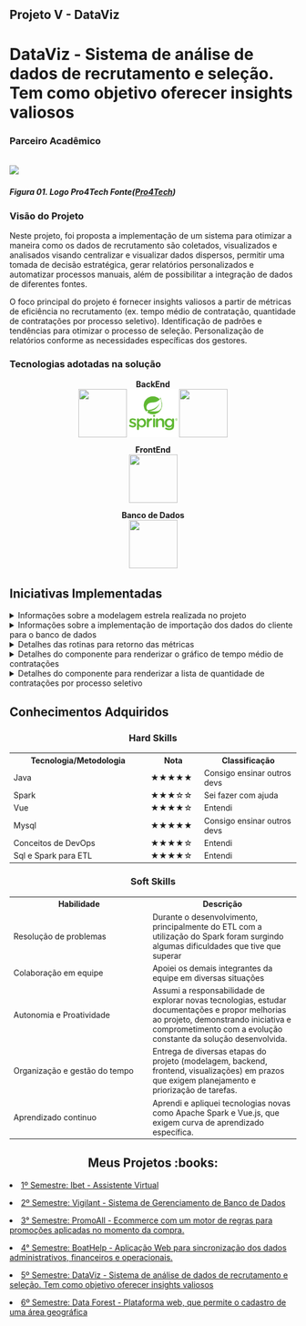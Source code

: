 ## Projeto V - DataViz 

# DataViz - Sistema de análise de dados de recrutamento e seleção. Tem como objetivo oferecer insights valiosos

### Parceiro Acadêmico
	
<br/>

<img src="https://d15k2d11r6t6rl.cloudfront.net/public/users/Integrators/7ba73aaa-3da9-4cf1-abf2-ccc85dea5875/uid_4917177/logotipo-pro4tech_Prancheta%201.png" width="200"/>

##### *Figura 01. Logo Pro4Tech Fonte([Pro4Tech](https://pro4tech.com.br/))*

### Visão do Projeto

Neste projeto, foi proposta a implementação de um sistema para otimizar a maneira como os dados de recrutamento são coletados, visualizados e analisados visando centralizar e visualizar dados dispersos, permitir uma tomada de decisão estratégica, gerar relatórios personalizados e automatizar processos manuais, além de possibilitar a integração de dados de diferentes fontes.

O foco principal do projeto é fornecer insights valiosos a partir de métricas de eficiência no recrutamento (ex. tempo médio de contratação, quantidade de contratações por processo seletivo).
Identificação de padrões e tendências para otimizar o processo de seleção.
Personalização de relatórios conforme as necessidades específicas dos gestores.

### Tecnologias adotadas na solução

<div style="text-align: center;">
  <div style="margin-top: 10px; font-weight: bold;">BackEnd</div>
  <div style="display: inline_block">
    <img src="https://cdn.jsdelivr.net/gh/devicons/devicon@latest/icons/java/java-original-wordmark.svg" width="85" height="85" />
    <img src="https://github.com/devicons/devicon/blob/master/icons/spring/spring-original-wordmark.svg" width="85" height="85" />
    <img src="https://cdn.jsdelivr.net/gh/devicons/devicon@latest/icons/apachespark/apachespark-original.svg" width="85" height="85" />
  </div>
</div>
<div style="text-align: center;">
  <div style="margin-top: 10px; font-weight: bold;">FrontEnd</div>
  <div style="display: inline_block">
    <img src="https://cdn.jsdelivr.net/gh/devicons/devicon@latest/icons/vuejs/vuejs-original.svg" width="85" height="85" />
  </div>
</div>
<div style="text-align: center;">
  <div style="margin-top: 10px; font-weight: bold;">Banco de Dados</div>
  <div style="display: inline_block">
    <img src="https://cdn.jsdelivr.net/gh/devicons/devicon@latest/icons/mysql/mysql-original.svg" width="85" height="85" />
  </div>
</div>

## Iniciativas Implementadas


<details ><summary>Informações sobre a modelagem estrela realizada no projeto</summary>
     
  ![image](https://github.com/user-attachments/assets/86838ff8-31cb-44c8-a80c-72fb44585aaa)
   
* Tive uma participação ativa na modelagem do esquema estrela do banco de dados, foi necessário identificar as principais necessidades do cliente referentes aos pontos em que deveriamos analisar, a partir disso definimos as principais questões a serem respodidas a partir da modelagem, são elas: </br>
	* Tempo médio em dias de contratações realizadas em um determinado período  
	* Quantidade de contratações por processo seletivo em determinado período  
	* Quantidade de contratações por participante de RH por período 
	* Quantidade de vagas por participante de RH  
	* Análise da pontuação de candidatos por critério de avaliação  
	* Quantidade de pontos por critério de avaliação para cada candidato por vaga 

</details>  

    
<details ><summary>Informações sobre a implementação de importação dos dados do cliente para o banco de dados</summary>
     
   ```java
		public void Salvar(String arquivo){

		Dataset<Row> dadosPlanilha = spark
				.read()
				.format("csv")
				.option("header", true)
				.option("delimiter", ";")
				.load(arquivo);


		var dadosPlanilhaTratados = dadosPlanilha
		.withColumn("idTempo", functions.row_number().over(Window.orderBy("idProcessoSeletivo")))
        .withColumn("mes", functions.month( functions.to_date(functions.col("datacontratacao"), "dd/MM/yyyy")))
		.withColumn("ano", functions.year( functions.to_date(functions.col("datacontratacao"), "dd/MM/yyyy")))
        .withColumn("semestre", functions.when(
        		functions.month(functions.to_date(functions.col("datacontratacao"), "dd/MM/yyyy")).between(1, 6), 1)
        		.when(functions.month(functions.to_date(functions.col("datacontratacao"), "dd/MM/yyyy")).between(7, 12), 2))
        .withColumn("trimestre", functions.when(
        		functions.month(functions.to_date(functions.col("datacontratacao"), "dd/MM/yyyy")).between(1, 4), 1)
        		.when(functions.month(functions.to_date(functions.col("datacontratacao"), "dd/MM/yyyy")).between(5, 8), 2)
        		.when(functions.month(functions.to_date(functions.col("datacontratacao"), "dd/MM/yyyy")).between(9, 12), 3))
		.withColumn("idProcessoSeletivo", functions.col("idProcessoSeletivo").cast("long"))
        .withColumn("nome", functions.col("nome"))
		.withColumn("status", functions.col("status"))
        .withColumn("descricao", functions.col("descricao"))
		.withColumn("criadoPor",functions.col("criadoPor"))
		.withColumn("tempoMedio", functions.col("idProcessoSeletivo").cast("long"))
		.withColumn("date_diff", functions.datediff(functions.to_date(functions.col("datacontratacao"), "dd/MM/yyyy"), functions.to_date(functions.col("datainiciovaga"), "dd/MM/yyyy")))
		.withColumn("idParticipanteRH", functions.col("idParticipanteRH").cast("long"))
		.withColumn("cargo", functions.col("cargo"))
		.withColumn("idVaga", functions.col("idVaga").cast("long"))
		.withColumn("titulovaga", functions.col("titulovaga"))
		.withColumn("numeroposicoes", functions.col("numeroposicoes").cast("integer"))
		.withColumn("requisitosvagas", functions.col("requisitosvagas"))
		.withColumn("estado", functions.col("estado"))
		.withColumn("dataCriacao", functions.to_date(functions.col("dataCriacao"), "dd/MM/yyyy"))
		.withColumn("inicioProcessoSeletivo", functions.to_date(functions.col("inicioProcessoSeletivo"), "dd/MM/yyyy"))
		.withColumn("fimProcessoSeletivo", functions.to_date(functions.col("fimProcessoSeletivo"), "dd/MM/yyyy"))
		.withColumn("idCandidato", functions.col("idCandidato").cast("long"))
		.withColumn("nomeCandidato", functions.col("nomeCandidato"))
		.withColumn("idCriterio", functions.col("idCriterio").cast("long"))
		.withColumn("nomeCriterio", functions.col("nomeCriterio"))
		.withColumn("pontuacao", functions.col("pontuacao").cast("long"));



		var temposDs = serviceTempo.SalvarDatas(dadosPlanilhaTratados);

		service.SalvarProcessosSeletivos(temposDs);

		serviceParticipantesRH.SalvarParticipantesRH(temposDs);

		serviceVagas.SalvarVagas(temposDs);
		
		serviceCriterios.SalvarCriterios(temposDs);
		
		serviceCandidatos.SalvarCandidatos(temposDs);

		serviceContratacoes.SalvarContratacoes(temposDs);
		
		serviceAvaliacoes.SalvarAvaliacoes(temposDs);

   ```
   
* Salvar(): Nesse método são carregados os dados da planilha através de uma instância do Spark e feito o mapeamento das colunas da planilha com os campos das tabelas no banco de dados utilizando os métodos “withColumn”  do framework. Um ponto importante a ressaltar é relativo a salvar os registros das tabelas de fatos do modelo, para isso foi necessário agrupar os registros das tabelas de dimensão e realizar um tratamento para obter as medidas previstas no modelo estrela.

</details>   

 <details ><summary>Detalhes das rotinas para retorno das métricas</summary>
       
   ```java

@Repository
public interface FatoContratacoesRepository extends JpaRepository<FatoContratacoes, Integer>{

	 	@Query(nativeQuery = true, value =  "SELECT a.processo_seletivo, sum(a.tempo_medio) / count(a.processo_seletivo) tempo_medio, b.nome FROM fato_contratacoes a INNER JOIN dim_processo_seletivo b ON b.id_processo_seletivo = a.processo_seletivo WHERE (b.inicio_processo_seletivo < :fim || :fim is null) and (b.fim_processo_seletivo > :inicio or b.fim_processo_seletivo is null)  GROUP BY a.processo_seletivo")
	    List<ProcessoSeletivoTempoMedioDto> RetornarTempoMedioProcessoSeletivo(@Param("inicio") LocalDateTime inicio, @Param("fim") Optional<LocalDateTime> fim);
	
	
	    @Query(nativeQuery = true, value =  "SELECT a.processo_seletivo, b.nome, sum(a.quantidade) quantidade FROM fato_contratacoes a INNER JOIN dim_processo_seletivo b ON b.id_processo_seletivo = a.processo_seletivo WHERE (b.inicio_processo_seletivo < :fim || :fim is null) and (b.fim_processo_seletivo > :inicio or b.fim_processo_seletivo is null) GROUP BY a.processo_seletivo")
	    List<ProcessoSeletivoQuantidadeDto> RetornarQuantidadeProcessoSeletivo(@Param("inicio") LocalDateTime inicio, @Param("fim") Optional<LocalDateTime> fim);

@Query(nativeQuery = true, value = "SELECT v.titulo_vaga, AVG(f.tempo_medio) " +
       "FROM fato_contratacoes f " +
       "JOIN dim_vaga v ON f.vaga = v.id_vaga " +
       "JOIN dim_tempo t ON f.tempo = t.id_tempo " +
       "WHERE (t.ano > :anoInicial OR (t.ano = :anoInicial AND t.mes >= :mesInicial)) " +
       "AND (t.ano < :anoFinal OR (t.ano = :anoFinal AND t.mes <= :mesFinal)) " +
       "GROUP BY v.titulo_vaga")
    List<Object[]> TempoMedioContratacoesPorVaga(
        @Param("mesInicial") int mesInicial,
        @Param("anoInicial") int anoInicial,
        @Param("mesFinal") int mesFinal,
        @Param("anoFinal") int anoFinal);

}
   ```

Nesse trecho da classe de repositório o método "RetornarTempoMedioProcessoSeletivo" é realizado um select para retornar o tempo médio de contratação por processo seletivo, utilizo uma função de soma do tempo médio e faço o agrupamento por processo seletivo e utilizo um filtro de inicio e fim. </br>
O método "RetornarQuantidadeProcessoSeletivo" retorna o total de contratações realizadas por processo seletivo, e também faço um filtro por data inicio e fim.</br>
O método "TempoMedioContratacoesPorVaga" retorna o tempo médio de contratações para cada vaga aberta no processo seletivo, nesse método é passado os parametros de mês e ano inicial e final

</details> 

 <details ><summary>Detalhes do componente para renderizar o gráfico de tempo médio de contratações</summary>
       
   ```Vue

<template>
    <div>
        <h1 class="titulo">Tempo Médio de Contratação por Processo Seletivo</h1>
        <column-chart :data="chartData" :colors="['#3903fc', '#e88700', '#3903fc']"></column-chart>
        <div class="export-buttons">
            <button @click="exportExcel">XLSX</button>
            <button @click="exportPdf">PDF</button>
        </div>
    </div>
</template>

<script>
export default {
    name: 'TempoMedioDeContratacaoPorProcessoSeletivo',
    data() {
        return {
            chartData: []
        };
    },
    async mounted() {
        await this.fetchData();
    },
    methods: {
        async fetchData() {
            try {
                const response = await fetch(`${import.meta.env.VITE_BASE_API_URL}/fatoContratacoes`);
                if (!response.ok) {
                    throw new Error('Network response was not ok');
                }
                const data = await response.json();
                this.transformData(data);
            } catch (error) {
                console.error('Erro ao buscar dados:', error);
            }
        },
        transformData(data) {
            this.chartData = data.reduce((acc, curr) => {
                acc[curr.nome] = curr.tempo_medio;
                return acc;
            }, {});
            console.log(this.chartData);
        },
        async exportExcel() {
            try {
                const response = await fetch(`${import.meta.env.VITE_BASE_API_URL}/excel/tempo`, {
                    method: 'GET',
                });
                const blob = await response.blob();
                const url = URL.createObjectURL(blob);
                const link = document.createElement('a');
                link.href = url;
                link.download = 'tempo.xlsx';
                link.click();
                URL.revokeObjectURL(url);
            } catch (error) {
                console.error('Erro ao exportar Excel:', error);
            }
        },
        async exportPdf() {
            try {
                const response = await fetch(`${import.meta.env.VITE_BASE_API_URL}/pdf/tempo`, {
                    method: 'GET',
                });
                const blob = await response.blob();
                const url = URL.createObjectURL(blob);
                const link = document.createElement('a');
                link.href = url;
                link.download = 'tempo.pdf';
                link.click();
                URL.revokeObjectURL(url);
            } catch (error) {
                console.error('Erro ao exportar PDF:', error);
            }
        }
    }
};
</script>

   ```

Nesse trecho do componente de gráfico do tempo médio de contratação por processo seletivo é realizado uma requisição para o endpoint e renderizado em um gráfico de colunas utilizando a tag <column-chart>, passando os dados retornados da API

</details> 

 <details ><summary>Detalhes do componente para renderizar a lista de quantidade de contratações por processo seletivo</summary>
       
   ```Vue
<template>
  <div>
    <h1 class="titulo">Quantidade de Contratações por Processo Seletivo</h1>

    <div class="filtros">
      <div class="filtro-item">
        <label for="mesInicial">Mês Inicial:</label>
        <select id="mesInicial" v-model="mesInicial" @change="fetchData">
          <option v-for="mes in meses" :key="mes.numero" :value="mes.numero">
            {{ mes.numero }}
          </option>
        </select>
      </div>

      <div class="filtro-item">
        <label for="anoInicial">Ano Inicial:</label>
        <select id="anoInicial" v-model="anoInicial" @change="fetchData">
          <option v-for="ano in anos" :key="ano.numero" :value="ano.numero">
            {{ ano.numero }}
          </option>
        </select>
      </div>

      <div class="filtro-item">
        <label for="mesFinal">Mês Final:</label>
        <select id="mesFinal" v-model="mesFinal" @change="fetchData">
          <option v-for="mes in meses" :key="mes.numero" :value="mes.numero">
            {{ mes.numero }}
          </option>
        </select>
      </div>

      <div class="filtro-item">
        <label for="anoFinal">Ano Final:</label>
        <select id="anoFinal" v-model="anoFinal" @change="fetchData">
          <option v-for="ano in anos" :key="ano.numero" :value="ano.numero">
            {{ ano.numero }}
          </option>
        </select>
      </div>
    </div>

    <bar-chart :data="chartData" :colors="['#019cbb', '#3a6aaa', '#019cbb']"></bar-chart>

    <div class="export-buttons">
      <button @click="exportExcel">XLSX</button>
      <button @click="exportPdf">PDF</button>
    </div>
  </div>
</template>

<script>
export default {
  name: 'QuantidadeDeProcessoSeletivo',
  data() {
    return {
      chartData: [],
      mesInicial: 1,
      anoInicial: 2024,
      mesFinal: 12,
      anoFinal: 2024,
      meses: [
        { numero: 1 },
        { numero: 2 },
        { numero: 3 },
        { numero: 4 },
        { numero: 5 },
        { numero: 6 },
        { numero: 7 },
        { numero: 8 },
        { numero: 9 },
        { numero: 10 },
        { numero: 11 },
        { numero: 12 }
      ],
      anos: [
        { numero: 2023 },
        { numero: 2024 },
        { numero: 2025 }
      ]
    };
  },
  async mounted() {
    await this.fetchData();
  },
  methods: {
    async fetchData() {
      try {
        const dataInicial = `${this.anoInicial}-${this.mesInicial.toString().padStart(2, '0')}-01T00:00:00`;
        const dataFinal = `${this.anoFinal}-${this.mesFinal.toString().padStart(2, '0')}-01T00:00:00`;
        const url = `${import.meta.env.VITE_BASE_API_URL}/fatoContratacoes/quantidade?inicio=${dataInicial}&fim=${dataFinal}`;
        
        const response = await fetch(url);
        if (!response.ok) {
          throw new Error('Network response was not ok');
        }
        const data = await response.json();
        console.log(data);
        this.transformData(data);
      } catch (error) {
        console.error('Erro ao buscar dados:', error);
      }
    },
    transformData(data) {
      this.chartData = data.map(item => [item.nome, item.quantidade]);
    },
    async exportExcel() {
      try {
        const response = await fetch(`${import.meta.env.VITE_BASE_API_URL}/excel/processosSeletivos`, {
          method: 'GET',
        });
        const blob = await response.blob();
        const url = URL.createObjectURL(blob);
        const link = document.createElement('a');
        link.href = url;
        link.download = 'ProcessosSeletivos.xlsx';
        link.click();
        URL.revokeObjectURL(url);
      } catch (error) {
        console.error('Erro ao exportar Excel:', error);
      }
    },
    async exportPdf() {
      try {
        const response = await fetch(`${import.meta.env.VITE_BASE_API_URL}/pdf/processosSeletivos`, {
          method: 'GET',
        });
        const blob = await response.blob();
        const url = URL.createObjectURL(blob);
        const link = document.createElement('a');
        link.href = url;
        link.download = 'ProcessosSeletivos.pdf';
        link.click();
        URL.revokeObjectURL(url);
      } catch (error) {
        console.error('Erro ao exportar PDF:', error);
      }
    }
  }
};
</script>

   ```

Nesse trecho do componente que lista a quatidade de contratações por processo seletivo é realizado uma requisição para o endpoint e renderizado em uma lista o retorno da API

</details> 

## Conhecimentos Adquiridos

 <h3 align="center"> Hard Skills </h3>
  <table align="center">
    <tr>
      <th width="270px">Tecnologia/Metodologia</th>
      <th width="85px">Nota</th>
      <th width="200px">Classificação</th>
    </tr>
    <tr>
      <td>Java</td>
      <td>★★★★★</td>
	<td>Consigo ensinar outros devs</td>
    </tr>
    <tr>
      <td>Spark</td>
      <td>★★★☆☆</td>
	<td>Sei fazer com ajuda</td>
    </tr>	
    <tr>
      <td>Vue</td>
      <td>★★★★☆</td>
	<td>Entendi</td>
    </tr>
    <tr>
      <td>Mysql</td>
      <td>★★★★★</td>
	<td>Consigo ensinar outros devs</td>
    </tr>
     <tr>
      <td>Conceitos de DevOps</td>
      <td>★★★★☆</td>
	<td>Entendi</td>
    </tr>
     <tr>
      <td>Sql e Spark para ETL</td>
      <td>★★★★☆</td>
	<td>Entendi</td>
    </tr>
  </table>
  
  <h3 align="center">Soft Skills</h3>
  <table align="center">
    <tr>
      <th width="270px">Habilidade</th>
      <th width="280px">Descrição</th>
    </tr>
    <tr>
      <td>Resolução de problemas</td>
      <td>Durante o desenvolvimento, principalmente do ETL com a utilização do Spark foram surgindo algumas dificuldades que tive que superar</td>
    </tr>
    <tr>
  <td>Colaboração em equipe</td>
  <td>Apoiei os demais integrantes da equipe em diversas situações</td>
</tr>
<tr>
  <td>Autonomia e Proatividade</td>
  <td>Assumi a responsabilidade de explorar novas tecnologias, estudar documentações e propor melhorias ao projeto, demonstrando iniciativa e comprometimento com a evolução constante da solução desenvolvida.</td>
</tr>
<tr>
  <td>Organização e gestão do tempo</td>
  <td>Entrega de diversas etapas do projeto (modelagem, backend, frontend, visualizações) em prazos que exigem planejamento e priorização de tarefas.</td>
</tr>
<tr>
  <td>Aprendizado continuo</td>
  <td>Aprendi e apliquei tecnologias novas como Apache Spark e Vue.js, que exigem curva de aprendizado específica.</td>
</tr>
  </table>


 <h2 align="center"> Meus Projetos :books:</h2>
 
   <p align="justify" style="font-family:roboto;"><li><a href="https://github.com/Antonio-Zago/portfolio-apis-fatec/blob/main/API_1.md">1º Semestre: Ibet - Assistente Virtual</a></li></p>
   <p align="justify" style="font-family:roboto;"><li><a href="https://github.com/Antonio-Zago/portfolio-apis-fatec/blob/main/API_2.md">2º Semestre: Vigilant - Sistema de Gerenciamento de Banco de Dados</a></li></p>
   <p align="justify" style="font-family:roboto;"><li><a href="https://github.com/Antonio-Zago/portfolio-apis-fatec/blob/main/API_3.md">3° Semestre: PromoAll - Ecommerce com um motor de regras para promoções aplicadas no momento da compra.</a></li></p>
   <p align="justify" style="font-family:roboto;"><li><a href="https://github.com/Antonio-Zago/portfolio-apis-fatec/blob/main/API_4.md">4° Semestre: BoatHelp - Aplicação Web para sincronização dos dados administrativos, financeiros e operacionais.</a></li></p>
   <p align="justify" style="font-family:roboto;"><li><a href="https://github.com/Antonio-Zago/portfolio-apis-fatec/blob/main/API_5.md">5º Semestre: DataViz - Sistema de análise de dados de recrutamento e seleção. Tem como objetivo oferecer insights valiosos</a></li></p>
   <p align="justify" style="font-family:roboto;"><li><a href="https://github.com/Antonio-Zago/portfolio-apis-fatec/blob/main/API_6.md">6º Semestre: Data Forest - Plataforma web, que permite o cadastro de uma área geográfica</a></li></p>
